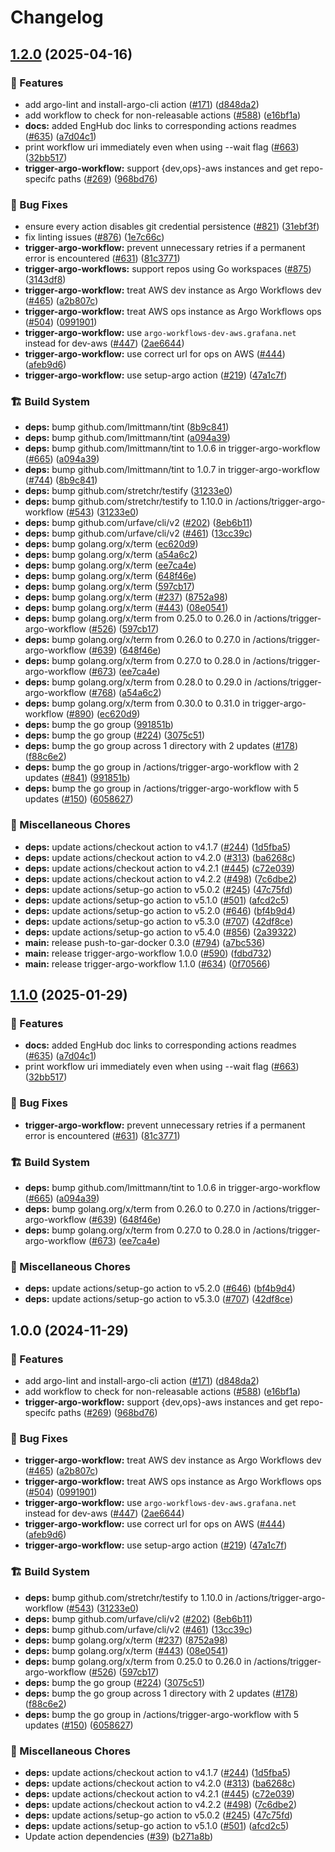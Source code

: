 # Changelog

## [1.2.0](https://github.com/fcjack/shared-workflows/compare/trigger-argo-workflow-v1.1.0...trigger-argo-workflow-v1.2.0) (2025-04-16)


### 🎉 Features

* add argo-lint and install-argo-cli action ([#171](https://github.com/fcjack/shared-workflows/issues/171)) ([d848da2](https://github.com/fcjack/shared-workflows/commit/d848da21d310b2a847a73457059b5a2d93d9f154))
* add workflow to check for non-releasable actions ([#588](https://github.com/fcjack/shared-workflows/issues/588)) ([e16bf1a](https://github.com/fcjack/shared-workflows/commit/e16bf1ac180d7b6c9c13a6e556b24e0f7dc0d57c))
* **docs:** added EngHub doc links to corresponding actions readmes ([#635](https://github.com/fcjack/shared-workflows/issues/635)) ([a7d04c1](https://github.com/fcjack/shared-workflows/commit/a7d04c1e98496dbf07f8e44602933af07ba62f9f))
* print workflow uri immediately even when using --wait flag ([#663](https://github.com/fcjack/shared-workflows/issues/663)) ([32bb517](https://github.com/fcjack/shared-workflows/commit/32bb517d371b3f8349345cc16365e859be76c323))
* **trigger-argo-workflow:** support {dev,ops}-aws instances and get repo-specifc paths ([#269](https://github.com/fcjack/shared-workflows/issues/269)) ([968bd76](https://github.com/fcjack/shared-workflows/commit/968bd76796b6eccd56f66c713fc0f07bf34824a2))


### 🐛 Bug Fixes

* ensure every action disables git credential persistence ([#821](https://github.com/fcjack/shared-workflows/issues/821)) ([31ebf3f](https://github.com/fcjack/shared-workflows/commit/31ebf3f8e5d0f8709e6ec4ef73b39dd2bd08f959))
* fix linting issues ([#876](https://github.com/fcjack/shared-workflows/issues/876)) ([1e7c66c](https://github.com/fcjack/shared-workflows/commit/1e7c66cde9d0949c49fb319bc3cea5c2aa7cfb45))
* **trigger-argo-workflow:** prevent unnecessary retries if a permanent error is encountered ([#631](https://github.com/fcjack/shared-workflows/issues/631)) ([81c3771](https://github.com/fcjack/shared-workflows/commit/81c377191b9f604bc5f2c64cc2258dfe4bc5ea9c))
* **trigger-argo-workflows:** support repos using Go workspaces ([#875](https://github.com/fcjack/shared-workflows/issues/875)) ([3143df8](https://github.com/fcjack/shared-workflows/commit/3143df809e37021321fcf823431f6580b4e1b652))
* **trigger-argo-workflow:** treat AWS dev instance as Argo Workflows dev ([#465](https://github.com/fcjack/shared-workflows/issues/465)) ([a2b807c](https://github.com/fcjack/shared-workflows/commit/a2b807c8fdb4be6f2a8236578ab904ad6f0f072e))
* **trigger-argo-workflow:** treat AWS ops instance as Argo Workflows ops ([#504](https://github.com/fcjack/shared-workflows/issues/504)) ([0991901](https://github.com/fcjack/shared-workflows/commit/099190181e72dac02e346c9167166410b58bcc6f))
* **trigger-argo-workflow:** use `argo-workflows-dev-aws.grafana.net` instead for dev-aws ([#447](https://github.com/fcjack/shared-workflows/issues/447)) ([2ae6644](https://github.com/fcjack/shared-workflows/commit/2ae66445c4d18cb653f5236f14e7f9d28ce64a99))
* **trigger-argo-workflow:** use correct url for ops on AWS ([#444](https://github.com/fcjack/shared-workflows/issues/444)) ([afeb9d6](https://github.com/fcjack/shared-workflows/commit/afeb9d6495057ef0046dc76a5fd97202d746b5e3))
* **trigger-argo-workflow:** use setup-argo action ([#219](https://github.com/fcjack/shared-workflows/issues/219)) ([47a1c7f](https://github.com/fcjack/shared-workflows/commit/47a1c7f387daf4ef593b82cb6ac2abca0cd7cf73))


### 🏗️ Build System

* **deps:** bump github.com/lmittmann/tint ([8b9c841](https://github.com/fcjack/shared-workflows/commit/8b9c841229499e16241a0f8026038eaff4fc0ae3))
* **deps:** bump github.com/lmittmann/tint ([a094a39](https://github.com/fcjack/shared-workflows/commit/a094a395da63897275978d860fb1c79dc45d8895))
* **deps:** bump github.com/lmittmann/tint to 1.0.6 in trigger-argo-workflow ([#665](https://github.com/fcjack/shared-workflows/issues/665)) ([a094a39](https://github.com/fcjack/shared-workflows/commit/a094a395da63897275978d860fb1c79dc45d8895))
* **deps:** bump github.com/lmittmann/tint to 1.0.7 in trigger-argo-workflow ([#744](https://github.com/fcjack/shared-workflows/issues/744)) ([8b9c841](https://github.com/fcjack/shared-workflows/commit/8b9c841229499e16241a0f8026038eaff4fc0ae3))
* **deps:** bump github.com/stretchr/testify ([31233e0](https://github.com/fcjack/shared-workflows/commit/31233e0888680aac0606ca9999345ae71830149b))
* **deps:** bump github.com/stretchr/testify to 1.10.0 in /actions/trigger-argo-workflow ([#543](https://github.com/fcjack/shared-workflows/issues/543)) ([31233e0](https://github.com/fcjack/shared-workflows/commit/31233e0888680aac0606ca9999345ae71830149b))
* **deps:** bump github.com/urfave/cli/v2 ([#202](https://github.com/fcjack/shared-workflows/issues/202)) ([8eb6b11](https://github.com/fcjack/shared-workflows/commit/8eb6b118d95f7098645f3bd9be7b5c0ff69e60a7))
* **deps:** bump github.com/urfave/cli/v2 ([#461](https://github.com/fcjack/shared-workflows/issues/461)) ([13cc39c](https://github.com/fcjack/shared-workflows/commit/13cc39c275a7c0c6c791b73dbe2d56e6b953a20c))
* **deps:** bump golang.org/x/term ([ec620d9](https://github.com/fcjack/shared-workflows/commit/ec620d967ceebc9580cd630cba0151eabbd8f252))
* **deps:** bump golang.org/x/term ([a54a6c2](https://github.com/fcjack/shared-workflows/commit/a54a6c2bde469713c4af68a1bd5e0fd6eec1f537))
* **deps:** bump golang.org/x/term ([ee7ca4e](https://github.com/fcjack/shared-workflows/commit/ee7ca4ed19ef4f64d0a42a22685a83666da5a99f))
* **deps:** bump golang.org/x/term ([648f46e](https://github.com/fcjack/shared-workflows/commit/648f46efa76a0370d1e0f25c8b81c2f4c7214f0c))
* **deps:** bump golang.org/x/term ([597cb17](https://github.com/fcjack/shared-workflows/commit/597cb17fd3131ad57abd41a46b0bc0febcfa12e5))
* **deps:** bump golang.org/x/term ([#237](https://github.com/fcjack/shared-workflows/issues/237)) ([8752a98](https://github.com/fcjack/shared-workflows/commit/8752a983ed0c01b7ca7d93ee2b245d51212610a0))
* **deps:** bump golang.org/x/term ([#443](https://github.com/fcjack/shared-workflows/issues/443)) ([08e0541](https://github.com/fcjack/shared-workflows/commit/08e05415ed9f52fbe19b7ba9365bc24b7474631a))
* **deps:** bump golang.org/x/term from 0.25.0 to 0.26.0 in /actions/trigger-argo-workflow ([#526](https://github.com/fcjack/shared-workflows/issues/526)) ([597cb17](https://github.com/fcjack/shared-workflows/commit/597cb17fd3131ad57abd41a46b0bc0febcfa12e5))
* **deps:** bump golang.org/x/term from 0.26.0 to 0.27.0 in /actions/trigger-argo-workflow ([#639](https://github.com/fcjack/shared-workflows/issues/639)) ([648f46e](https://github.com/fcjack/shared-workflows/commit/648f46efa76a0370d1e0f25c8b81c2f4c7214f0c))
* **deps:** bump golang.org/x/term from 0.27.0 to 0.28.0 in /actions/trigger-argo-workflow ([#673](https://github.com/fcjack/shared-workflows/issues/673)) ([ee7ca4e](https://github.com/fcjack/shared-workflows/commit/ee7ca4ed19ef4f64d0a42a22685a83666da5a99f))
* **deps:** bump golang.org/x/term from 0.28.0 to 0.29.0 in /actions/trigger-argo-workflow ([#768](https://github.com/fcjack/shared-workflows/issues/768)) ([a54a6c2](https://github.com/fcjack/shared-workflows/commit/a54a6c2bde469713c4af68a1bd5e0fd6eec1f537))
* **deps:** bump golang.org/x/term from 0.30.0 to 0.31.0 in trigger-argo-workflow ([#890](https://github.com/fcjack/shared-workflows/issues/890)) ([ec620d9](https://github.com/fcjack/shared-workflows/commit/ec620d967ceebc9580cd630cba0151eabbd8f252))
* **deps:** bump the go group ([991851b](https://github.com/fcjack/shared-workflows/commit/991851bcc4a4196ab5c8a8d501e46b5b02ec9e42))
* **deps:** bump the go group ([#224](https://github.com/fcjack/shared-workflows/issues/224)) ([3075c51](https://github.com/fcjack/shared-workflows/commit/3075c5147e45a81e60f0c4f39b50307524e3fff2))
* **deps:** bump the go group across 1 directory with 2 updates ([#178](https://github.com/fcjack/shared-workflows/issues/178)) ([f88c6e2](https://github.com/fcjack/shared-workflows/commit/f88c6e250f169b0123f90052844f633f0e7df081))
* **deps:** bump the go group in /actions/trigger-argo-workflow with 2 updates ([#841](https://github.com/fcjack/shared-workflows/issues/841)) ([991851b](https://github.com/fcjack/shared-workflows/commit/991851bcc4a4196ab5c8a8d501e46b5b02ec9e42))
* **deps:** bump the go group in /actions/trigger-argo-workflow with 5 updates ([#150](https://github.com/fcjack/shared-workflows/issues/150)) ([6058627](https://github.com/fcjack/shared-workflows/commit/60586273f16369c4abd4e626de271785c3e87401))


### 🔧 Miscellaneous Chores

* **deps:** update actions/checkout action to v4.1.7 ([#244](https://github.com/fcjack/shared-workflows/issues/244)) ([1d5fba5](https://github.com/fcjack/shared-workflows/commit/1d5fba52e7cb2780dfd1af758e1d84e35ce6e8f7))
* **deps:** update actions/checkout action to v4.2.0 ([#313](https://github.com/fcjack/shared-workflows/issues/313)) ([ba6268c](https://github.com/fcjack/shared-workflows/commit/ba6268c6beef0ab5b461f45eef4cfe1b4e6d6013))
* **deps:** update actions/checkout action to v4.2.1 ([#445](https://github.com/fcjack/shared-workflows/issues/445)) ([c72e039](https://github.com/fcjack/shared-workflows/commit/c72e039d656ea7db5cbcfd98dffd0f8554e1f029))
* **deps:** update actions/checkout action to v4.2.2 ([#498](https://github.com/fcjack/shared-workflows/issues/498)) ([7c6dbe2](https://github.com/fcjack/shared-workflows/commit/7c6dbe23c5fd8f3ab5863fb0e3f9d95de621b746))
* **deps:** update actions/setup-go action to v5.0.2 ([#245](https://github.com/fcjack/shared-workflows/issues/245)) ([47c75fd](https://github.com/fcjack/shared-workflows/commit/47c75fd2f3c1bb6d1a1b7e21c3dabbb24081f56d))
* **deps:** update actions/setup-go action to v5.1.0 ([#501](https://github.com/fcjack/shared-workflows/issues/501)) ([afcd2c5](https://github.com/fcjack/shared-workflows/commit/afcd2c517a07f844b271fa82982f96ed436216d2))
* **deps:** update actions/setup-go action to v5.2.0 ([#646](https://github.com/fcjack/shared-workflows/issues/646)) ([bf4b9d4](https://github.com/fcjack/shared-workflows/commit/bf4b9d4275d219cda56ae308981df427575b880e))
* **deps:** update actions/setup-go action to v5.3.0 ([#707](https://github.com/fcjack/shared-workflows/issues/707)) ([42df8ce](https://github.com/fcjack/shared-workflows/commit/42df8cefcbb9c0a25cf060c7566c96eab5d5de69))
* **deps:** update actions/setup-go action to v5.4.0 ([#856](https://github.com/fcjack/shared-workflows/issues/856)) ([2a39322](https://github.com/fcjack/shared-workflows/commit/2a39322a1f089f759684c4a4fa1a8219a77d6494))
* **main:** release push-to-gar-docker 0.3.0 ([#794](https://github.com/fcjack/shared-workflows/issues/794)) ([a7bc536](https://github.com/fcjack/shared-workflows/commit/a7bc5367c4a91c389526d58839d8f6224dba4dcc))
* **main:** release trigger-argo-workflow 1.0.0 ([#590](https://github.com/fcjack/shared-workflows/issues/590)) ([fdbd732](https://github.com/fcjack/shared-workflows/commit/fdbd7323fff223240e2b61f9ed9692f2c1209764))
* **main:** release trigger-argo-workflow 1.1.0 ([#634](https://github.com/fcjack/shared-workflows/issues/634)) ([0f70566](https://github.com/fcjack/shared-workflows/commit/0f705663f602e305aa22034489f351dc7022d8ce))

## [1.1.0](https://github.com/grafana/shared-workflows/compare/trigger-argo-workflow-v1.0.0...trigger-argo-workflow-v1.1.0) (2025-01-29)


### 🎉 Features

* **docs:** added EngHub doc links to corresponding actions readmes ([#635](https://github.com/grafana/shared-workflows/issues/635)) ([a7d04c1](https://github.com/grafana/shared-workflows/commit/a7d04c1e98496dbf07f8e44602933af07ba62f9f))
* print workflow uri immediately even when using --wait flag ([#663](https://github.com/grafana/shared-workflows/issues/663)) ([32bb517](https://github.com/grafana/shared-workflows/commit/32bb517d371b3f8349345cc16365e859be76c323))


### 🐛 Bug Fixes

* **trigger-argo-workflow:** prevent unnecessary retries if a permanent error is encountered ([#631](https://github.com/grafana/shared-workflows/issues/631)) ([81c3771](https://github.com/grafana/shared-workflows/commit/81c377191b9f604bc5f2c64cc2258dfe4bc5ea9c))


### 🏗️ Build System

* **deps:** bump github.com/lmittmann/tint to 1.0.6 in trigger-argo-workflow ([#665](https://github.com/grafana/shared-workflows/issues/665)) ([a094a39](https://github.com/grafana/shared-workflows/commit/a094a395da63897275978d860fb1c79dc45d8895))
* **deps:** bump golang.org/x/term from 0.26.0 to 0.27.0 in /actions/trigger-argo-workflow ([#639](https://github.com/grafana/shared-workflows/issues/639)) ([648f46e](https://github.com/grafana/shared-workflows/commit/648f46efa76a0370d1e0f25c8b81c2f4c7214f0c))
* **deps:** bump golang.org/x/term from 0.27.0 to 0.28.0 in /actions/trigger-argo-workflow ([#673](https://github.com/grafana/shared-workflows/issues/673)) ([ee7ca4e](https://github.com/grafana/shared-workflows/commit/ee7ca4ed19ef4f64d0a42a22685a83666da5a99f))


### 🔧 Miscellaneous Chores

* **deps:** update actions/setup-go action to v5.2.0 ([#646](https://github.com/grafana/shared-workflows/issues/646)) ([bf4b9d4](https://github.com/grafana/shared-workflows/commit/bf4b9d4275d219cda56ae308981df427575b880e))
* **deps:** update actions/setup-go action to v5.3.0 ([#707](https://github.com/grafana/shared-workflows/issues/707)) ([42df8ce](https://github.com/grafana/shared-workflows/commit/42df8cefcbb9c0a25cf060c7566c96eab5d5de69))

## 1.0.0 (2024-11-29)


### 🎉 Features

* add argo-lint and install-argo-cli action ([#171](https://github.com/grafana/shared-workflows/issues/171)) ([d848da2](https://github.com/grafana/shared-workflows/commit/d848da21d310b2a847a73457059b5a2d93d9f154))
* add workflow to check for non-releasable actions ([#588](https://github.com/grafana/shared-workflows/issues/588)) ([e16bf1a](https://github.com/grafana/shared-workflows/commit/e16bf1ac180d7b6c9c13a6e556b24e0f7dc0d57c))
* **trigger-argo-workflow:** support {dev,ops}-aws instances and get repo-specifc paths ([#269](https://github.com/grafana/shared-workflows/issues/269)) ([968bd76](https://github.com/grafana/shared-workflows/commit/968bd76796b6eccd56f66c713fc0f07bf34824a2))


### 🐛 Bug Fixes

* **trigger-argo-workflow:** treat AWS dev instance as Argo Workflows dev ([#465](https://github.com/grafana/shared-workflows/issues/465)) ([a2b807c](https://github.com/grafana/shared-workflows/commit/a2b807c8fdb4be6f2a8236578ab904ad6f0f072e))
* **trigger-argo-workflow:** treat AWS ops instance as Argo Workflows ops ([#504](https://github.com/grafana/shared-workflows/issues/504)) ([0991901](https://github.com/grafana/shared-workflows/commit/099190181e72dac02e346c9167166410b58bcc6f))
* **trigger-argo-workflow:** use `argo-workflows-dev-aws.grafana.net` instead for dev-aws ([#447](https://github.com/grafana/shared-workflows/issues/447)) ([2ae6644](https://github.com/grafana/shared-workflows/commit/2ae66445c4d18cb653f5236f14e7f9d28ce64a99))
* **trigger-argo-workflow:** use correct url for ops on AWS ([#444](https://github.com/grafana/shared-workflows/issues/444)) ([afeb9d6](https://github.com/grafana/shared-workflows/commit/afeb9d6495057ef0046dc76a5fd97202d746b5e3))
* **trigger-argo-workflow:** use setup-argo action ([#219](https://github.com/grafana/shared-workflows/issues/219)) ([47a1c7f](https://github.com/grafana/shared-workflows/commit/47a1c7f387daf4ef593b82cb6ac2abca0cd7cf73))


### 🏗️ Build System

* **deps:** bump github.com/stretchr/testify to 1.10.0 in /actions/trigger-argo-workflow ([#543](https://github.com/grafana/shared-workflows/issues/543)) ([31233e0](https://github.com/grafana/shared-workflows/commit/31233e0888680aac0606ca9999345ae71830149b))
* **deps:** bump github.com/urfave/cli/v2 ([#202](https://github.com/grafana/shared-workflows/issues/202)) ([8eb6b11](https://github.com/grafana/shared-workflows/commit/8eb6b118d95f7098645f3bd9be7b5c0ff69e60a7))
* **deps:** bump github.com/urfave/cli/v2 ([#461](https://github.com/grafana/shared-workflows/issues/461)) ([13cc39c](https://github.com/grafana/shared-workflows/commit/13cc39c275a7c0c6c791b73dbe2d56e6b953a20c))
* **deps:** bump golang.org/x/term ([#237](https://github.com/grafana/shared-workflows/issues/237)) ([8752a98](https://github.com/grafana/shared-workflows/commit/8752a983ed0c01b7ca7d93ee2b245d51212610a0))
* **deps:** bump golang.org/x/term ([#443](https://github.com/grafana/shared-workflows/issues/443)) ([08e0541](https://github.com/grafana/shared-workflows/commit/08e05415ed9f52fbe19b7ba9365bc24b7474631a))
* **deps:** bump golang.org/x/term from 0.25.0 to 0.26.0 in /actions/trigger-argo-workflow ([#526](https://github.com/grafana/shared-workflows/issues/526)) ([597cb17](https://github.com/grafana/shared-workflows/commit/597cb17fd3131ad57abd41a46b0bc0febcfa12e5))
* **deps:** bump the go group ([#224](https://github.com/grafana/shared-workflows/issues/224)) ([3075c51](https://github.com/grafana/shared-workflows/commit/3075c5147e45a81e60f0c4f39b50307524e3fff2))
* **deps:** bump the go group across 1 directory with 2 updates ([#178](https://github.com/grafana/shared-workflows/issues/178)) ([f88c6e2](https://github.com/grafana/shared-workflows/commit/f88c6e250f169b0123f90052844f633f0e7df081))
* **deps:** bump the go group in /actions/trigger-argo-workflow with 5 updates ([#150](https://github.com/grafana/shared-workflows/issues/150)) ([6058627](https://github.com/grafana/shared-workflows/commit/60586273f16369c4abd4e626de271785c3e87401))


### 🔧 Miscellaneous Chores

* **deps:** update actions/checkout action to v4.1.7 ([#244](https://github.com/grafana/shared-workflows/issues/244)) ([1d5fba5](https://github.com/grafana/shared-workflows/commit/1d5fba52e7cb2780dfd1af758e1d84e35ce6e8f7))
* **deps:** update actions/checkout action to v4.2.0 ([#313](https://github.com/grafana/shared-workflows/issues/313)) ([ba6268c](https://github.com/grafana/shared-workflows/commit/ba6268c6beef0ab5b461f45eef4cfe1b4e6d6013))
* **deps:** update actions/checkout action to v4.2.1 ([#445](https://github.com/grafana/shared-workflows/issues/445)) ([c72e039](https://github.com/grafana/shared-workflows/commit/c72e039d656ea7db5cbcfd98dffd0f8554e1f029))
* **deps:** update actions/checkout action to v4.2.2 ([#498](https://github.com/grafana/shared-workflows/issues/498)) ([7c6dbe2](https://github.com/grafana/shared-workflows/commit/7c6dbe23c5fd8f3ab5863fb0e3f9d95de621b746))
* **deps:** update actions/setup-go action to v5.0.2 ([#245](https://github.com/grafana/shared-workflows/issues/245)) ([47c75fd](https://github.com/grafana/shared-workflows/commit/47c75fd2f3c1bb6d1a1b7e21c3dabbb24081f56d))
* **deps:** update actions/setup-go action to v5.1.0 ([#501](https://github.com/grafana/shared-workflows/issues/501)) ([afcd2c5](https://github.com/grafana/shared-workflows/commit/afcd2c517a07f844b271fa82982f96ed436216d2))
* Update action dependencies ([#39](https://github.com/grafana/shared-workflows/issues/39)) ([b271a8b](https://github.com/grafana/shared-workflows/commit/b271a8b01e61d00dc987dbb77744bd9e01fe862d))
